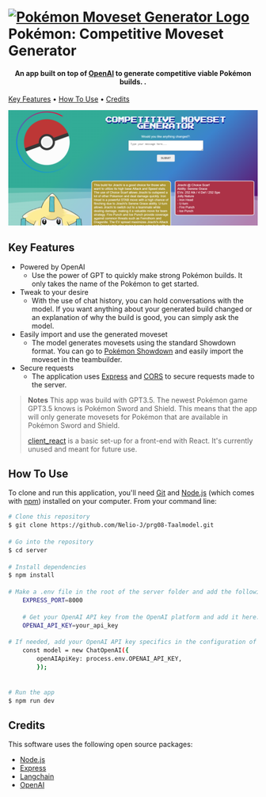 
<h1>
  <br>
  <a href="https://github.com/Nelio-J/prg08-Taalmodel"><img src="https://www.pngmart.com/files/2/Pokeball-PNG-Image.png" alt="Pokémon Moveset Generator Logo" width="200"></a>
  <br>
  Pokémon: Competitive Moveset Generator
  <br>
</h1>

<h4 align="center">An app built on top of <a href="https://openai.com/" target="_blank">OpenAI</a> to generate competitive viable Pokémon builds. .</h4>

<p>
  <a href="#key-features">Key Features</a> •
  <a href="#how-to-use">How To Use</a> •
  <a href="#credits">Credits</a>
</p>

![screenshot](PokemonMovesetGenerator_SS.png)

## Key Features

* Powered by OpenAI
  - Use the power of GPT to quickly make strong Pokémon builds. It only takes the name of the Pokémon to get started.
* Tweak to your desire
  - With the use of chat history, you can hold conversations with the model. If you want anything about your generated build changed or an explanation of why the build is good, you can simply ask the model.
* Easily import and use the generated moveset
  - The model generates movesets using the standard Showdown format. You can go to [Pokémon Showdown](https://play.pokemonshowdown.com/) and easily import the moveset in the teambuilder.
* Secure requests
  - The application uses [Express](https://expressjs.com/) and [CORS](https://developer.mozilla.org/en-US/docs/Web/HTTP/CORS) to secure requests made to the server.

> **Notes**
> This app was build with GPT3.5. The newest Pokémon game GPT3.5 knows is Pokémon Sword and Shield. This means that the app will only generate movesets for Pokémon that are available in Pokémon Sword and Shield.
> 
> [client_react](https://github.com/Nelio-J/prg08-Taalmodel/tree/master/client_react) is a basic set-up for a front-end with React. It's currently unused and meant for future use.

## How To Use

To clone and run this application, you'll need [Git](https://git-scm.com) and [Node.js](https://nodejs.org/en/download/) (which comes with [npm](http://npmjs.com)) installed on your computer. From your command line:

```bash
# Clone this repository
$ git clone https://github.com/Nelio-J/prg08-Taalmodel.git

# Go into the repository
$ cd server

# Install dependencies
$ npm install

# Make a .env file in the root of the server folder and add the following:
    EXPRESS_PORT=8000
    
    # Get your OpenAI API key from the OpenAI platform and add it here. The default is:
    OPENAI_API_KEY=your_api_key

# If needed, add your OpenAI API key specifics in the configuration of model in openAIRoutes.js. My current configuration uses Azure OpenAI. If you want to use the default, you can remove everything related to Azure, so you end up with:
    const model = new ChatOpenAI({
        openAIApiKey: process.env.OPENAI_API_KEY,
        });
        

# Run the app
$ npm run dev
```

## Credits

This software uses the following open source packages:

- [Node.js](https://nodejs.org/)
- [Express](https://expressjs.com/)
- [Langchain](https://js.langchain.com/docs/use_cases/chatbots/quickstart)
- [OpenAI](https://platform.openai.com/docs/quickstart?context=node)


